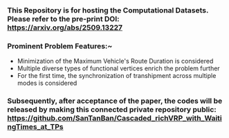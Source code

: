 ### This Repository is for hosting the Computational Datasets. Please refer to the pre-print DOI: https://arxiv.org/abs/2509.13227

### Prominent Problem Features:~
- Minimization of the Maximum Vehicle's Route Duration is considered
- Multiple diverse types of functional vertices enrich the problem further
- For the first time, the synchronization of transhipment across multiple modes is considered

### Subsequently, after acceptance of the paper, the codes will be released by making this connected private repository public: https://github.com/SanTanBan/Cascaded_richVRP_with_WaitingTimes_at_TPs
